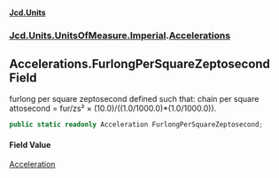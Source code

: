 #### [Jcd.Units](index.md 'index')
### [Jcd.Units.UnitsOfMeasure.Imperial](Jcd.Units.UnitsOfMeasure.Imperial.md 'Jcd.Units.UnitsOfMeasure.Imperial').[Accelerations](Accelerations.md 'Jcd.Units.UnitsOfMeasure.Imperial.Accelerations')

## Accelerations.FurlongPerSquareZeptosecond Field

furlong per square zeptosecond defined such that: chain per square attosecond = fur/zs² ×
(10.0)/((1.0/1000.0)*(1.0/1000.0)).

```csharp
public static readonly Acceleration FurlongPerSquareZeptosecond;
```

#### Field Value
[Acceleration](Acceleration.md 'Jcd.Units.UnitTypes.Acceleration')